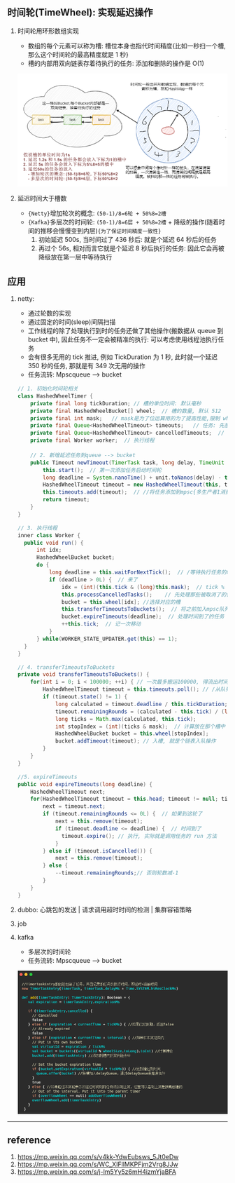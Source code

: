 ## 时间轮(TimeWheel): 实现延迟操作

1. 时间轮用环形数组实现

   - 数组的每个元素可以称为槽: 槽位本身也指代时间精度{比如一秒扫一个槽, 那么这个时间轮的最高精度就是 1 秒}
   - 槽的内部用双向链表存着待执行的任务: 添加和删除的操作是 O(1)

   ![avatar](/static/image/timewheel-flow.png)

2. 延迟时间大于槽数

   - `{Netty}`增加轮次的概念: `(50-1)/8=6轮 + 50%8=2槽`
   - `{Kafka}`多层次的时间轮: `(50-1)/8=6层 + 50%8=2槽` + 降级的操作(随着时间的推移会慢慢变到内层)`{为了保证时间精度一致性}`
     1. 初始延迟 500s, 当时间过了 436 秒后: 就是个延迟 64 秒后的任务
     2. 再过个 56s, 相对而言它就是个延迟 8 秒后执行的任务: 因此它会再被降级放在第一层中等待执行

## 应用

1. netty:

   - 通过轮数的实现
   - 通过固定的时间(sleep)间隔扫描
   - 工作线程的除了处理执行到时的任务还做了其他操作(搬数据从 queue 到 bucket 中), 因此任务不一定会被精准的执行: 可以考虑使用线程池执行任务
   - 会有很多无用的 tick 推进, 例如 TickDuration 为 1 秒, 此时就一个延迟 350 秒的任务, 那就是有 349 次无用的操作
   - 任务流转: Mpscqueue --> bucket

   ```java
   // 1. 初始化时间轮相关
   class HashedWheelTimer {
       private final long tickDuration; // 槽的单位时间: 默认毫秒
       private final HashedWheelBucket[] wheel;  // 槽的数量, 默认 512
       private final int mask;   // mask是为了位运算用的为了提高性能,限制 wheel.length 为2的次方, 即 tick & (wheel.length - 1) = tick % wheel.lenath
       private final Queue<HashedWheelTimeout> timeouts;   // 任务: 先放在这里, 之后才会放入曹中
       private final Queue<HashedWheelTimeout> cancelledTimeouts;  // 取消的任务
       private final Worker worker;  // 执行线程

       // 2. 新增延迟任务到queue --> bucket
       public Timeout newTimeout(TimerTask task, long delay, TimeUnit unit) {
           this.start();  // 第一次添加任务启动时间轮
           long deadline = System.nanoTime() + unit.toNanos(delay) - this.startTime;  // 算出延迟时间
           HashedWheelTimeout timeout = new HashedWheelTimeout(this, task, deadline);  // 创建任务
           this.timeouts.add(timeout);  // //将任务添加到mpsc{多生产者1消费者}队列中
           return timeout;
       }
   }
   ```

   ```java
   // 3. 执行线程
   inner class Worker {
     public void run() {
         int idx;
         HashedWheelBucket bucket;
         do {
             long deadline = this.waitForNextTick();  // /等待执行任务的时间到来: 核心是sleep
             if (deadline > 0L) {  // 来了
                 idx = (int)(this.tick & (long)this.mask);  // tick % wheel.lenath
                 this.processCancelledTasks();    // 先处理那些被取消了的任务, 即取消队列pol, 然后移除任务
                 bucket = this.wheel[idx]; //选择对应的槽
                 this.transferTimeoutsToBuckets();  // 将之前加入mpsc队列的任务加入到时间轮的槽中
                 bucket.expireTimeouts(deadline);  // 处理时间到了的任务
                 ++this.tick;  // 记一次移动
             }
         } while(WORKER_STATE_UPDATER.get(this) == 1);
     }
   }
   ```

   ```java
   // 4. transferTimeoutsToBuckets
   private void transferTimeoutsToBuckets() {
       for(int i = 0; i < 100000; ++i) { // 一次最多搬运100000, 得流出时间处理, 怕延迟太多。
           HashedWheelTimeout timeout = this.timeouts.poll(); // /从队列拿任务
           if (timeout.state() != 1) {
               long calculated = timeout.deadline / this.tickDuration;
               timeout.remainingRounds = (calculated - this.tick) / (long)this.wheel.length;  // 计算排在第几轮
               long ticks = Math.max(calculated, this.tick);
               int stopIndex = (int)(ticks & mask);  // 计算放在那个槽中
               HashedWheelBucket bucket = this.wheel[stopIndex];
               bucket.addTimeout(timeout); // 入槽, 就是个链表入队操作
           }
       }
   }
   ```

   ```java
   //5. expireTimeouts
   public void expireTimeouts(long deadline) {
       HashedWheelTimeout next;
       for(HashedWheelTimeout timeout = this.head; timeout != null; timeout = next) {// 拿到槽的链表头部
           next = timeout.next;
           if (timeout.remainingRounds <= 0L) {  // 如果到这轮了
               next = this.remove(timeout);
               if (timeout.deadline <= deadline) {  // 时间到了
                 timeout.expire(); // 执行, 实际就是调用任务的 run 方法
               }
           } else if (timeout.isCancelled()) {
               next = this.remove(timeout);
           } else {
               --timeout.remainingRounds;// 否则轮数减-1
           }
       }
   }
   ```

2. dubbo: 心跳包的发送 | 请求调用超时时间的检测 | 集群容错策略
3. job
4. kafka

   - 多层次的时间轮
   - 任务流转: Mpscqueue --> bucket

   ![avatar](/static/image/timewheel-kafka.png)

---

## reference

1. https://mp.weixin.qq.com/s/v4kk-YdwEubsws_5Jt0eDw
2. https://mp.weixin.qq.com/s/WC_XIFllMKPFjm2Vrg8JJw
3. https://mp.weixin.qq.com/s/j-lm5Yy5z6mH4izmYjaBFA
